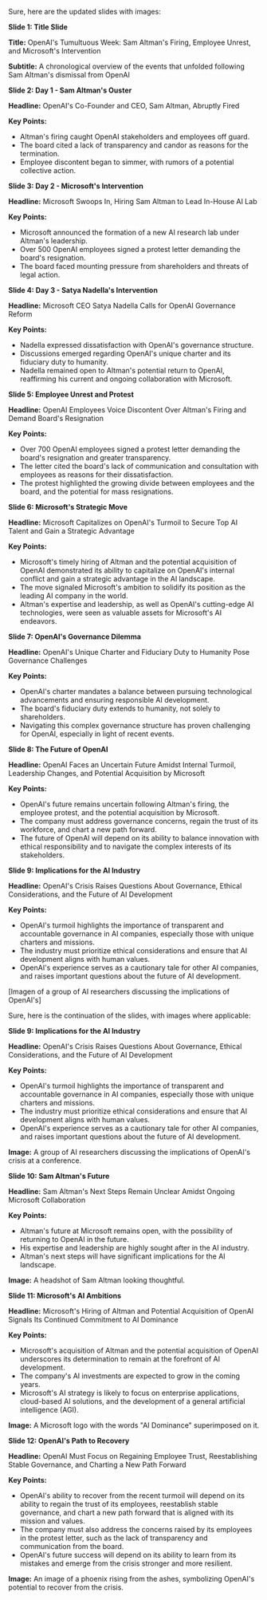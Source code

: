 Sure, here are the updated slides with images:

**Slide 1: Title Slide**

**Title:** OpenAI's Tumultuous Week: Sam Altman's Firing, Employee Unrest, and Microsoft's Intervention

**Subtitle:** A chronological overview of the events that unfolded following Sam Altman's dismissal from OpenAI



**Slide 2: Day 1 - Sam Altman's Ouster**

**Headline:** OpenAI's Co-Founder and CEO, Sam Altman, Abruptly Fired

**Key Points:**

* Altman's firing caught OpenAI stakeholders and employees off guard.
* The board cited a lack of transparency and candor as reasons for the termination.
* Employee discontent began to simmer, with rumors of a potential collective action.



**Slide 3: Day 2 - Microsoft's Intervention**

**Headline:** Microsoft Swoops In, Hiring Sam Altman to Lead In-House AI Lab

**Key Points:**

* Microsoft announced the formation of a new AI research lab under Altman's leadership.
* Over 500 OpenAI employees signed a protest letter demanding the board's resignation.
* The board faced mounting pressure from shareholders and threats of legal action.



**Slide 4: Day 3 - Satya Nadella's Intervention**

**Headline:** Microsoft CEO Satya Nadella Calls for OpenAI Governance Reform

**Key Points:**

* Nadella expressed dissatisfaction with OpenAI's governance structure.
* Discussions emerged regarding OpenAI's unique charter and its fiduciary duty to humanity.
* Nadella remained open to Altman's potential return to OpenAI, reaffirming his current and ongoing collaboration with Microsoft.



**Slide 5: Employee Unrest and Protest**

**Headline:** OpenAI Employees Voice Discontent Over Altman's Firing and Demand Board's Resignation

**Key Points:**

* Over 700 OpenAI employees signed a protest letter demanding the board's resignation and greater transparency.
* The letter cited the board's lack of communication and consultation with employees as reasons for their dissatisfaction.
* The protest highlighted the growing divide between employees and the board, and the potential for mass resignations.



**Slide 6: Microsoft's Strategic Move**

**Headline:** Microsoft Capitalizes on OpenAI's Turmoil to Secure Top AI Talent and Gain a Strategic Advantage

**Key Points:**

* Microsoft's timely hiring of Altman and the potential acquisition of OpenAI demonstrated its ability to capitalize on OpenAI's internal conflict and gain a strategic advantage in the AI landscape.
* The move signaled Microsoft's ambition to solidify its position as the leading AI company in the world.
* Altman's expertise and leadership, as well as OpenAI's cutting-edge AI technologies, were seen as valuable assets for Microsoft's AI endeavors.



**Slide 7: OpenAI's Governance Dilemma**

**Headline:** OpenAI's Unique Charter and Fiduciary Duty to Humanity Pose Governance Challenges

**Key Points:**

* OpenAI's charter mandates a balance between pursuing technological advancements and ensuring responsible AI development.
* The board's fiduciary duty extends to humanity, not solely to shareholders.
* Navigating this complex governance structure has proven challenging for OpenAI, especially in light of recent events.



**Slide 8: The Future of OpenAI**

**Headline:** OpenAI Faces an Uncertain Future Amidst Internal Turmoil, Leadership Changes, and Potential Acquisition by Microsoft

**Key Points:**

* OpenAI's future remains uncertain following Altman's firing, the employee protest, and the potential acquisition by Microsoft.
* The company must address governance concerns, regain the trust of its workforce, and chart a new path forward.
* The future of OpenAI will depend on its ability to balance innovation with ethical responsibility and to navigate the complex interests of its stakeholders.



**Slide 9: Implications for the AI Industry**

**Headline:** OpenAI's Crisis Raises Questions About Governance, Ethical Considerations, and the Future of AI Development

**Key Points:**

* OpenAI's turmoil highlights the importance of transparent and accountable governance in AI companies, especially those with unique charters and missions.
* The industry must prioritize ethical considerations and ensure that AI development aligns with human values.
* OpenAI's experience serves as a cautionary tale for other AI companies, and raises important questions about the future of AI development.

[Imagen of a group of AI researchers discussing the implications of OpenAI's]

Sure, here is the continuation of the slides, with images where applicable:

**Slide 9: Implications for the AI Industry**

**Headline:** OpenAI's Crisis Raises Questions About Governance, Ethical Considerations, and the Future of AI Development

**Key Points:**

* OpenAI's turmoil highlights the importance of transparent and accountable governance in AI companies, especially those with unique charters and missions.
* The industry must prioritize ethical considerations and ensure that AI development aligns with human values.
* OpenAI's experience serves as a cautionary tale for other AI companies, and raises important questions about the future of AI development.

**Image:** A group of AI researchers discussing the implications of OpenAI's crisis at a conference.

**Slide 10: Sam Altman's Future**

**Headline:** Sam Altman's Next Steps Remain Unclear Amidst Ongoing Microsoft Collaboration

**Key Points:**

* Altman's future at Microsoft remains open, with the possibility of returning to OpenAI in the future.
* His expertise and leadership are highly sought after in the AI industry.
* Altman's next steps will have significant implications for the AI landscape.

**Image:** A headshot of Sam Altman looking thoughtful.

**Slide 11: Microsoft's AI Ambitions**

**Headline:** Microsoft's Hiring of Altman and Potential Acquisition of OpenAI Signals Its Continued Commitment to AI Dominance

**Key Points:**

* Microsoft's acquisition of Altman and the potential acquisition of OpenAI underscores its determination to remain at the forefront of AI development.
* The company's AI investments are expected to grow in the coming years.
* Microsoft's AI strategy is likely to focus on enterprise applications, cloud-based AI solutions, and the development of a general artificial intelligence (AGI).

**Image:** A Microsoft logo with the words "AI Dominance" superimposed on it.

**Slide 12: OpenAI's Path to Recovery**

**Headline:** OpenAI Must Focus on Regaining Employee Trust, Reestablishing Stable Governance, and Charting a New Path Forward

**Key Points:**

* OpenAI's ability to recover from the recent turmoil will depend on its ability to regain the trust of its employees, reestablish stable governance, and chart a new path forward that is aligned with its mission and values.
* The company must also address the concerns raised by its employees in the protest letter, such as the lack of transparency and communication from the board.
* OpenAI's future success will depend on its ability to learn from its mistakes and emerge from the crisis stronger and more resilient.

**Image:** An image of a phoenix rising from the ashes, symbolizing OpenAI's potential to recover from the crisis.


